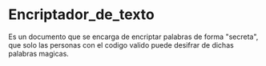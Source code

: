 # Encriptador_de_texto

Es un documento que se encarga de encriptar palabras de forma "secreta", que solo las personas con el codigo valido puede desifrar de dichas palabras magicas.
